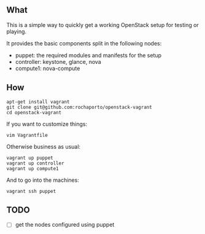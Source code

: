 ## What

This is a simple way to quickly get a working OpenStack setup for testing or playing.

It provides the basic components split in the following nodes:

   * puppet: the required modules and manifests for the setup
   * controller: keystone, glance, nova
   * compute1: nova-compute

## How

```shell
apt-get install vagrant
git clone git@github.com:rochaporto/openstack-vagrant
cd openstack-vagrant
```

If you want to customize things:
```shell
vim Vagrantfile
```

Otherwise business as usual:
```
vagrant up puppet
vagrant up controller
vagrant up compute1
```

And to go into the machines:
```
vagrant ssh puppet
```

## TODO

- [ ] get the nodes configured using puppet

